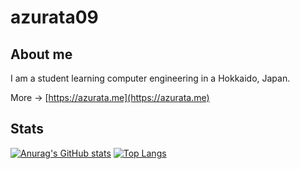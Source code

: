 # azurata09

## About me
I am a student learning computer engineering in a Hokkaido, Japan.  

More -> [https://azurata.me](https://azurata.me)

## Stats
[![Anurag's GitHub stats](https://github-readme-stats.vercel.app/api?username=azurata09)](https://github.com/anuraghazra/github-readme-stats)
[![Top Langs](https://github-readme-stats.vercel.app/api/top-langs/?username=azurata09&layout=compact)](https://github.com/anuraghazra/github-readme-stats)
